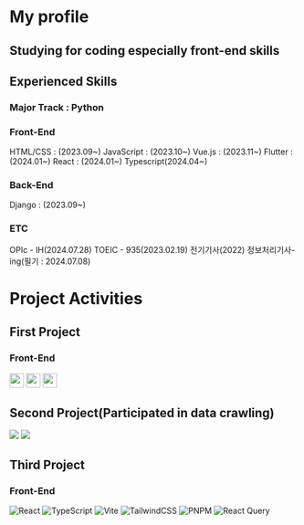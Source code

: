 # My profile

## Studying for coding especially front-end skills

## Experienced Skills

### Major Track : Python 

### Front-End 
HTML/CSS : (2023.09~)
JavaScript : (2023.10~)
Vue.js : (2023.11~)
Flutter : (2024.01~)
React : (2024.01~)
Typescript(2024.04~)

### Back-End
Django : (2023.09~)

### ETC
OPIc - IH(2024.07.28)
TOEIC - 935(2023.02.19)
전기기사(2022)
정보처리기사-ing(필기 : 2024.07.08)

# Project Activities

## First Project

### Front-End 
<img src="https://img.shields.io/badge/flutter-02569B?style=for-the-badge&logo=flutter&logoColor=white" width="auto" height="25"> <img src="https://img.shields.io/badge/getx-8A2BE2?style=for-the-badge&logo=getx&logoColor=white" width="auto" height="25"> <img src="https://img.shields.io/badge/webrtc-333333?style=for-the-badge&logo=webrtc&logoColor=white" width="auto" height="25">

## Second Project(Participated in data crawling)
<img src="https://img.shields.io/badge/python 3.10-3670A0?style=for-the-badge&logo=python&logoColor=ffdd54"> <img src="https://img.shields.io/badge/BeautifulSoup-000000?style=for-the-badge&logo=&logoColor=white">

## Third Project

### Front-End
![React](https://img.shields.io/badge/react-%2320232a.svg?style=for-the-badge&logo=react&logoColor=%2361DAFB)
![TypeScript](https://img.shields.io/badge/typescript-%23007ACC.svg?style=for-the-badge&logo=typescript&logoColor=white)
![Vite](https://img.shields.io/badge/vite-%23646CFF.svg?style=for-the-badge&logo=vite&logoColor=white)
![TailwindCSS](https://img.shields.io/badge/tailwindcss-%2338B2AC.svg?style=for-the-badge&logo=tailwind-css&logoColor=white)
![PNPM](https://img.shields.io/badge/pnpm-%234a4a4a.svg?style=for-the-badge&logo=pnpm&logoColor=f69220)
![React Query](https://img.shields.io/badge/-React%20Query-FF4154?style=for-the-badge&logo=react%20query&logoColor=white)

<!--
**jujaewon/jujaewon** is a ✨ _special_ ✨ repository because its `README.md` (this file) appears on your GitHub profile.

Here are some ideas to get you started:

- 🔭 I’m currently working on ...
- 🌱 I’m currently learning ...
- 👯 I’m looking to collaborate on ...
- 🤔 I’m looking for help with ...
- 💬 Ask me about ...
- 📫 How to reach me: ...
- 😄 Pronouns: ...
- ⚡ Fun fact: ...
-->
